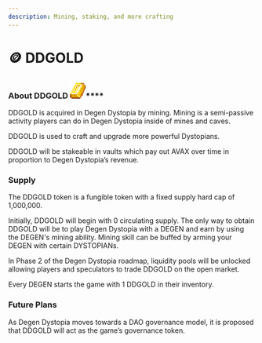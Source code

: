 ```yaml
---
description: Mining, staking, and more crafting
---
```


# 🪙 DDGOLD

### **About DDGOLD** ![](../../.gitbook/assets/gold.png)****

DDGOLD is acquired in Degen Dystopia by mining. Mining is a semi-passive activity players can do in Degen Dystopia inside of mines and caves.

DDGOLD is used to craft and upgrade more powerful Dystopians.

DDGOLD will be stakeable in vaults which pay out AVAX over time in proportion to Degen Dystopia’s revenue.

### Supply

The DDGOLD token is a fungible token with a fixed supply hard cap of 1,000,000.

Initially, DDGOLD will begin with 0 circulating supply. The only way to obtain DDGOLD will be to play Degen Dystopia with a DEGEN and earn by using the DEGEN's mining ability. Mining skill can be buffed by arming your DEGEN with certain DYSTOPIANs.

In Phase 2 of the Degen Dystopia roadmap, liquidity pools will be unlocked allowing players and speculators to trade DDGOLD on the open market.

Every DEGEN starts the game with 1 DDGOLD in their inventory.&#x20;

### Future Plans

As Degen Dystopia moves towards a DAO governance model, it is proposed that DDGOLD will act as the game’s governance token.

